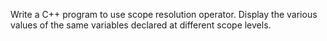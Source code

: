 Write a C++ program to use scope resolution operator. Display the various values of the same
variables declared at different scope levels.
